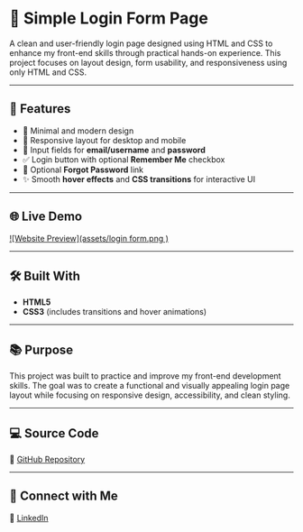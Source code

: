 # 🔐 Simple Login Form Page

A clean and user-friendly login page designed using HTML and CSS to enhance my front-end skills through practical hands-on experience. This project focuses on layout design, form usability, and responsiveness using only HTML and CSS.

---

## 🚀 Features

- 🎨 Minimal and modern design
- 📱 Responsive layout for desktop and mobile
- 📝 Input fields for **email/username** and **password**
- ✅ Login button with optional **Remember Me** checkbox
- 🔗 Optional **Forgot Password** link
- ✨ Smooth **hover effects** and **CSS transitions** for interactive UI

---

## 🌐 Live Demo

[![Website Preview](assets/login form.png
)](https://nufail-01.github.io/login-form/)

---

## 🛠️ Built With

- **HTML5**
- **CSS3** (includes transitions and hover animations)

---

## 📚 Purpose

This project was built to practice and improve my front-end development skills. The goal was to create a functional and visually appealing login page layout while focusing on responsive design, accessibility, and clean styling.

---

## 💻 Source Code

🔗 [GitHub Repository](https://github.com/nufail-01/login-form/tree/main)

---

## 🤝 Connect with Me

🔗 [LinkedIn](https://www.linkedin.com/in/your-profile/) 
